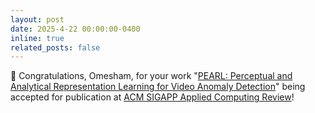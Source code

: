 ```yaml
---
layout: post
date: 2025-4-22 00:00:00-0400
inline: true
related_posts: false
---
```


🎉 Congratulations, Omesham, for your work "[PEARL: Perceptual and Analytical Representation Learning for Video Anomaly Detection](https://dl.acm.org/doi/10.1145/3727257.3727258)" being accepted for publication at [ACM SIGAPP Applied Computing Review](https://dl.acm.org/newsletter/sigapp)!